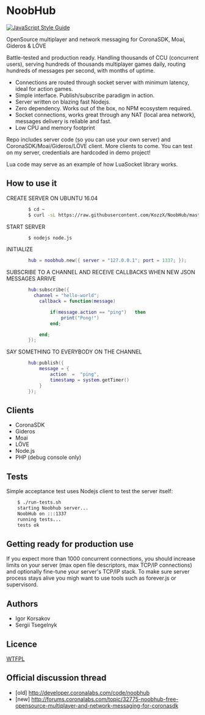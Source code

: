 NoobHub
=======

[![JavaScript Style Guide](https://img.shields.io/badge/code%20style-standard-brightgreen.svg)](http://standardjs.com/)

OpenSource multiplayer and network messaging for CoronaSDK, Moai, Gideros & LÖVE

Battle-tested and production ready. Handling thousands of CCU (concurrent users), serving hundreds of thousands multiplayer games daily, routing hundreds of messages per second, with months of uptime.

* Connections are routed through socket server with minimum latency, ideal for action games.
* Simple interface. Publish/subscribe paradigm in action.
* Server written on blazing fast Nodejs.
* Zero dependency. Works out of the box, no NPM ecosystem required.
* Socket connections, works great through any NAT (local area network), messages delivery is reliable and fast.
* Low CPU and memory footprint

Repo includes server code (so you can use your own server) and CoronaSDK/Moai/Gideros/LÖVE client. More clients to come.
You can test on my server, credentials are hardcoded in demo project!

Lua code may serve as an example of how LuaSocket library works.


How to use it
------------
CREATE SERVER ON UBUNTU 16.04
```bash
        $ cd ~
        $ curl -sL https://raw.githubusercontent.com/KozzX/NoobHub/master/install-noob.sh -o install-noob.sh 
```

START SERVER
```bash
        $ nodejs node.js
```

INITIALIZE
```lua
        hub = noobhub.new({ server = "127.0.0.1"; port = 1337; });
```

SUBSCRIBE TO A CHANNEL AND RECEIVE CALLBACKS WHEN NEW JSON MESSAGES ARRIVE
```lua
        hub:subscribe({
          channel = "hello-world";
        	callback = function(message)

        		if(message.action == "ping")   then
        			print("Pong!")
        		end;

        	end;
        });
```
SAY SOMETHING TO EVERYBODY ON THE CHANNEL
```lua
        hub:publish({
            message = {
                action  =  "ping",
                timestamp = system.getTimer()
            }
        });
```


Clients
------
* CoronaSDK
* Gideros
* Moai
* LÖVE
* Node.js
* PHP (debug console only)

Tests
-----

Simple acceptance test uses Nodejs client to test the server itself:

```bash
    $ ./run-tests.sh
    starting Noobhub server...
    NoobHub on :::1337
    running tests...
    tests ok
```

Getting ready for production use
------------
If you expect more than 1000 concurrent connections, you should increase limits on your server (max open file descriptors,
max TCP/IP connections) and optionally fine-tune your server's TCP/IP stack.
To make sure server process stays alive you migh want to use tools such as forever.js or supervisord.

Authors
-------

* Igor Korsakov
* Sergii Tsegelnyk


Licence
-------
[WTFPL](http://www.wtfpl.net/txt/copying/)

Official discussion thread
---------------------------

* [old] http://developer.coronalabs.com/code/noobhub
* [new] http://forums.coronalabs.com/topic/32775-noobhub-free-opensource-multiplayer-and-network-messaging-for-coronasdk
